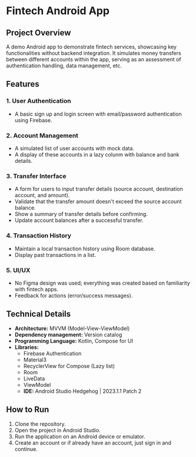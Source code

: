 # Fintech Android App

## Project Overview

A demo Android app to demonstrate fintech services, showcasing key functionalities without backend integration. It simulates money transfers between different accounts within the app, serving as an assessment of authentication handling, data management, etc.

## Features

### 1. User Authentication

- A basic sign up and login screen with email/password authentication using Firebase.

### 2. Account Management

- A simulated list of user accounts with mock data.
- A display of these accounts in a lazy colunm with balance and bank details.

### 3. Transfer Interface

- A form for users to input transfer details (source account, destination account, and amount).
- Validate that the transfer amount doesn't exceed the source account balance.
- Show a summary of transfer details before confirming.
- Update account balances after a successful transfer.

### 4. Transaction History

- Maintain a local transaction history using Room database.
- Display past transactions in a list.

### 5. UI/UX

- No Figma design was used; everything was created based on familiarity with fintech apps.
- Feedback for actions (error/success messages).

## Technical Details

- **Architecture:** MVVM (Model-View-ViewModel)
- **Dependency management:** Version catalog
- **Programming Language:** Kotlin, Compose for UI
- **Libraries:**
  - Firebase Authentication
  - Material3
  - RecyclerView for Compose (Lazy list)
  - Room
  - LiveData
  - ViewModel
  - **IDE:** Android Studio Hedgehog | 2023.1.1 Patch 2

## How to Run

1. Clone the repository.
2. Open the project in Android Studio.
3. Run the application on an Android device or emulator.
4. Create an account or if already have an account, just sign in and continue.

